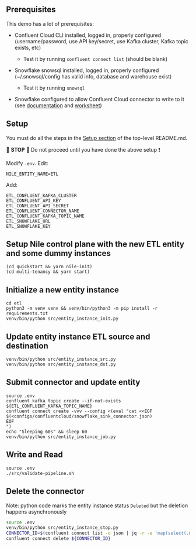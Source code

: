 ## Prerequisites

This demo has a lot of prerequisites:

- Confluent Cloud CLI installed, logged in, properly configured (username/password, use API key/secret, use Kafka cluster, Kafka topic exists, etc)

  - Test it by running `confluent connect list` (should be blank)

- Snowflake snowsql installed, logged in, properly configured (~/.snowsql/config has valid info, database and warehouse exist)

  - Test it by running `snowsql`

- Snowflake configured to allow Confluent Cloud connector to write to it (see [documentation](https://docs.confluent.io/cloud/current/connectors/cc-snowflake-sink.html#snowflake-sink-connector-for-ccloud) and [worksheet](configs/snowflake/worksheet))

## Setup

You must do all the steps in the [Setup section](../README.md#setup) of the top-level README.md.

:stop_sign: **STOP** :stop_sign: Do not proceed until you have done the above setup :heavy_exclamation_mark:

Modify `.env`. Edit:

```
NILE_ENTITY_NAME=ETL
```

Add:

```
ETL_CONFLUENT_KAFKA_CLUSTER
ETL_CONFLUENT_API_KEY
ETL_CONFLUENT_API_SECRET
ETL_CONFLUENT_CONNECTOR_NAME
ETL_CONFLUENT_KAFKA_TOPIC_NAME
ETL_SNOWFLAKE_URL
ETL_SNOWFLAKE_KEY
```

## Setup Nile control plane with the new ETL entity and some dummy instances

```
(cd quickstart && yarn nile-init)
(cd multi-tenancy && yarn start)
```

## Initialize a new entity instance

```
cd etl
python3 -m venv venv && venv/bin/python3 -m pip install -r requirements.txt
venv/bin/python src/entity_instance_init.py
```

## Update entity instance ETL source and destination 

```
venv/bin/python src/entity_instance_src.py
venv/bin/python src/entity_instance_dst.py
```

## Submit connector and update entity

```
source .env
confluent kafka topic create --if-not-exists ${ETL_CONFLUENT_KAFKA_TOPIC_NAME}
confluent connect create -vvv --config <(eval "cat <<EOF
$(<configs/confluentcloud/snowflake_sink_connector.json)
EOF
")
echo "Sleeping 60s" && sleep 60
venv/bin/python src/entity_instance_job.py
```

## Write and Read

```
source .env
./src/validate-pipeline.sh
```

## Delete the connector

Note: python code marks the entity instance status `Deleted` but the deletion happens asynchronously

```bash
source .env
venv/bin/python src/entity_instance_stop.py
CONNECTOR_ID=$(confluent connect list -o json | jq -r -e 'map(select(.name == "'${ETL_CONFLUENT_CONNECTOR_NAME}'")) | .[].id')
confluent connect delete ${CONNECTOR_ID}
```
